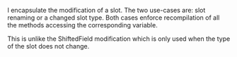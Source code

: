 I encapsulate the modification of a slot.
The two use-cases are: slot renaming or a changed slot type.
Both cases enforce recompilation of all the methods accessing the corresponding variable.

This is unlike the ShiftedField modification which is only used when the type of the slot does not change.
